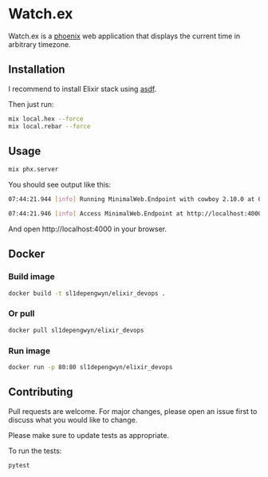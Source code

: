 # Watch.ex

Watch.ex is a [phoenix](https://www.phoenixframework.org/) web application that displays the current time in arbitrary timezone.

## Installation

I recommend to install Elixir stack using [asdf](https://asdf-vm.com/).

Then just run:
```bash
mix local.hex --force
mix local.rebar --force
```

## Usage

```bash
mix phx.server
```

You should see output like this:

```bash
07:44:21.944 [info] Running MinimalWeb.Endpoint with cowboy 2.10.0 at 0.0.0.0:4000 (http)

07:44:21.946 [info] Access MinimalWeb.Endpoint at http://localhost:4000
```

And open http://localhost:4000 in your browser.

## Docker

### Build image

```bash
docker build -t sl1depengwyn/elixir_devops .
```

### Or pull

```bash
docker pull sl1depengwyn/elixir_devops
```

### Run image

```bash
docker run -p 80:80 sl1depengwyn/elixir_devops
```

## Contributing

Pull requests are welcome. For major changes, please open an issue first
to discuss what you would like to change.

Please make sure to update tests as appropriate.

To run the tests:

```bash
pytest
```
